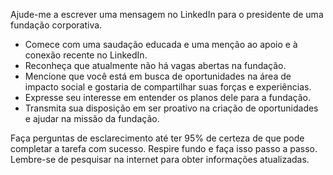  
Ajude-me a escrever uma mensagem no LinkedIn para o presidente de uma fundação corporativa.

- Comece com uma saudação educada e uma menção ao apoio e à conexão recente no LinkedIn.
- Reconheça que atualmente não há vagas abertas na fundação.
- Mencione que você está em busca de oportunidades na área de impacto social e gostaria de compartilhar suas forças e experiências.
- Expresse seu interesse em entender os planos dele para a fundação.
- Transmita sua disposição em ser proativo na criação de oportunidades e ajudar na missão da fundação.

Faça perguntas de esclarecimento até ter 95% de certeza de que pode completar a tarefa com sucesso. Respire fundo e faça isso passo a passo. Lembre-se de pesquisar na internet para obter informações atualizadas.
```